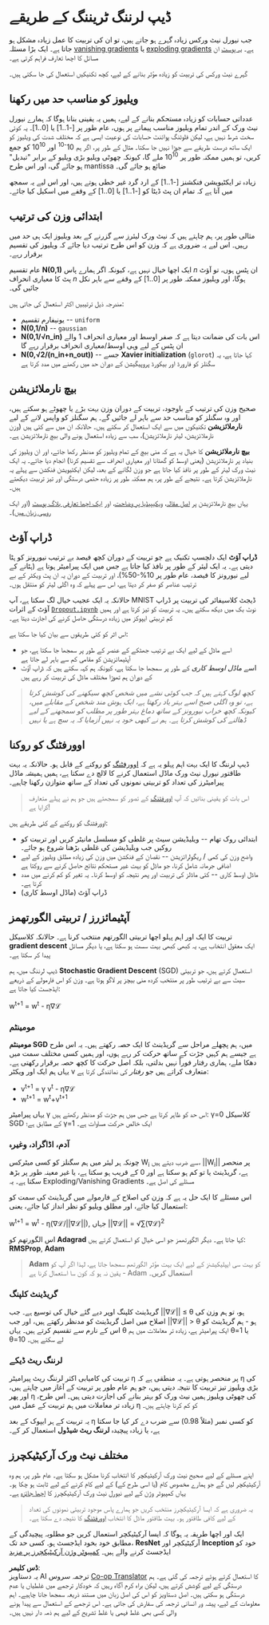 <!--
CO_OP_TRANSLATOR_METADATA:
{
  "original_hash": "ae074cd940fc2f4dc24fc07b66ccbd99",
  "translation_date": "2025-08-26T09:46:44+00:00",
  "source_file": "lessons/4-ComputerVision/08-TransferLearning/TrainingTricks.md",
  "language_code": "ur"
}
-->
# ڈیپ لرننگ ٹریننگ کے طریقے

جب نیورل نیٹ ورکس زیادہ گہرے ہو جاتے ہیں، تو ان کی تربیت کا عمل زیادہ مشکل ہو جاتا ہے۔ ایک بڑا مسئلہ [vanishing gradients](https://en.wikipedia.org/wiki/Vanishing_gradient_problem) یا [exploding gradients](https://deepai.org/machine-learning-glossary-and-terms/exploding-gradient-problem#:~:text=Exploding%20gradients%20are%20a%20problem,updates%20are%20small%20and%20controlled.) ہے۔ [یہ پوسٹ](https://towardsdatascience.com/the-vanishing-exploding-gradient-problem-in-deep-neural-networks-191358470c11) ان مسائل کا اچھا تعارف فراہم کرتی ہے۔

گہرے نیٹ ورکس کی تربیت کو زیادہ مؤثر بنانے کے لیے، کچھ تکنیکیں استعمال کی جا سکتی ہیں۔

## ویلیوز کو مناسب حد میں رکھنا

عدداتی حسابات کو زیادہ مستحکم بنانے کے لیے، ہمیں یہ یقینی بنانا ہوگا کہ ہمارے نیورل نیٹ ورک کے اندر تمام ویلیوز مناسب پیمانے پر ہوں، عام طور پر [-1..1] یا [0..1]۔ یہ کوئی سخت شرط نہیں ہے، لیکن فلوٹنگ پوائنٹ حسابات کی نوعیت ایسی ہے کہ مختلف شدت کی ویلیوز کو ایک ساتھ درست طریقے سے جوڑا نہیں جا سکتا۔ مثال کے طور پر، اگر ہم 10<sup>-10</sup> اور 10<sup>10</sup> کو جمع کریں، تو ہمیں ممکنہ طور پر 10<sup>10</sup> ملے گا، کیونکہ چھوٹی ویلیو بڑی ویلیو کے برابر "تبدیل" ہو جائے گی، اور اس طرح mantissa ضائع ہو جائے گی۔

زیادہ تر ایکٹیویشن فنکشنز [-1..1] کے ارد گرد غیر خطی ہوتے ہیں، اور اس لیے یہ سمجھ میں آتا ہے کہ تمام ان پٹ ڈیٹا کو [-1..1] یا [0..1] کے وقفے میں اسکیل کیا جائے۔

## ابتدائی وزن کی ترتیب

مثالی طور پر، ہم چاہتے ہیں کہ نیٹ ورک لیئرز سے گزرنے کے بعد ویلیوز ایک ہی حد میں رہیں۔ اس لیے یہ ضروری ہے کہ وزن کو اس طرح ترتیب دیا جائے کہ ویلیوز کی تقسیم برقرار رہے۔

عام تقسیم **N(0,1)** ایک اچھا خیال نہیں ہے، کیونکہ اگر ہمارے پاس *n* ان پٹس ہوں، تو آؤٹ پٹ کا معیاری انحراف *n* ہوگا، اور ویلیوز ممکنہ طور پر [0..1] کے وقفے سے باہر نکل جائیں گی۔

مندرجہ ذیل ترتیبیں اکثر استعمال کی جاتی ہیں:

- یونیفارم تقسیم -- `uniform`
- **N(0,1/n)** -- `gaussian`
- **N(0,1/√n_in)** اس بات کی ضمانت دیتا ہے کہ صفر اوسط اور معیاری انحراف 1 والے ان پٹس کے لیے وہی اوسط/معیاری انحراف برقرار رہے گا
- **N(0,√2/(n_in+n_out))** -- جسے **Xavier initialization** (`glorot`) کہا جاتا ہے، یہ سگنلز کو فارورڈ اور بیکورڈ پروپیگیشن کے دوران حد میں رکھنے میں مدد کرتا ہے

## بیچ نارملائزیشن

صحیح وزن کی ترتیب کے باوجود، تربیت کے دوران وزن بہت بڑے یا چھوٹے ہو سکتے ہیں، اور وہ سگنلز کو مناسب حد سے باہر لے جائیں گے۔ ہم سگنلز کو واپس لانے کے لیے **نارملائزیشن** تکنیکوں میں سے ایک استعمال کر سکتے ہیں۔ حالانکہ ان میں سے کئی ہیں (وزن نارملائزیشن، لیئر نارملائزیشن)، سب سے زیادہ استعمال ہونے والی بیچ نارملائزیشن ہے۔

**بیچ نارملائزیشن** کا خیال یہ ہے کہ منی بیچ کے تمام ویلیوز کو مدنظر رکھا جائے، اور ان ویلیوز کی بنیاد پر نارملائزیشن (یعنی اوسط کو گھٹانا اور معیاری انحراف سے تقسیم کرنا) انجام دیا جائے۔ یہ ایک نیٹ ورک لیئر کے طور پر نافذ کیا جاتا ہے جو وزن لگانے کے بعد، لیکن ایکٹیویشن فنکشن سے پہلے یہ نارملائزیشن کرتا ہے۔ نتیجے کے طور پر، ہم ممکنہ طور پر زیادہ حتمی درستگی اور تیز تربیت دیکھتے ہیں۔

یہاں بیچ نارملائزیشن پر [اصل مقالہ](https://arxiv.org/pdf/1502.03167.pdf)، [ویکیپیڈیا پر وضاحت](https://en.wikipedia.org/wiki/Batch_normalization)، اور [ایک اچھا تعارفی بلاگ پوسٹ](https://towardsdatascience.com/batch-normalization-in-3-levels-of-understanding-14c2da90a338) (اور ایک [روسی زبان میں](https://habrahabr.ru/post/309302/))۔

## ڈراپ آؤٹ

**ڈراپ آؤٹ** ایک دلچسپ تکنیک ہے جو تربیت کے دوران کچھ فیصد بے ترتیب نیورونز کو ہٹا دیتی ہے۔ یہ ایک لیئر کے طور پر نافذ کیا جاتا ہے جس میں ایک پیرامیٹر ہوتا ہے (ہٹانے کے لیے نیورونز کا فیصد، عام طور پر 10%-50%)، اور تربیت کے دوران یہ ان پٹ ویکٹر کے بے ترتیب عناصر کو صفر کر دیتا ہے، اس سے پہلے کہ وہ اگلی لیئر کو منتقل ہوں۔

حالانکہ یہ ایک عجیب خیال لگ سکتا ہے، آپ MNIST ڈیجٹ کلاسیفائر کی تربیت پر ڈراپ آؤٹ کے اثرات [`Dropout.ipynb`](../../../../../lessons/4-ComputerVision/08-TransferLearning/Dropout.ipynb) نوٹ بک میں دیکھ سکتے ہیں۔ یہ تربیت کو تیز کرتا ہے اور ہمیں کم تربیتی ایپوکز میں زیادہ درستگی حاصل کرنے کی اجازت دیتا ہے۔

اس اثر کو کئی طریقوں سے بیان کیا جا سکتا ہے:

- اسے ماڈل کے لیے ایک بے ترتیب جھٹکے کے عنصر کے طور پر سمجھا جا سکتا ہے، جو آپٹیمائزیشن کو مقامی کم سے باہر لے جاتا ہے
- اسے *ماڈل اوسط کاری* کے طور پر سمجھا جا سکتا ہے، کیونکہ ہم کہہ سکتے ہیں کہ ڈراپ آؤٹ کے دوران ہم تھوڑا مختلف ماڈل کی تربیت کر رہے ہیں

> *کچھ لوگ کہتے ہیں کہ جب کوئی نشے میں شخص کچھ سیکھنے کی کوشش کرتا ہے، تو وہ اگلی صبح اسے بہتر یاد رکھتا ہے، ایک ہوش مند شخص کے مقابلے میں، کیونکہ کچھ خراب نیورونز کے ساتھ دماغ بہتر طور پر مطلب کو سمجھنے کے لیے ڈھالنے کی کوشش کرتا ہے۔ ہم نے کبھی خود یہ نہیں آزمایا کہ یہ سچ ہے یا نہیں*

## اوورفٹنگ کو روکنا

ڈیپ لرننگ کا ایک بہت اہم پہلو یہ ہے کہ [اوورفٹنگ](../../3-NeuralNetworks/05-Frameworks/Overfitting.md) کو روکنے کے قابل ہو۔ حالانکہ یہ بہت طاقتور نیورل نیٹ ورک ماڈل استعمال کرنے کا لالچ دے سکتا ہے، ہمیں ہمیشہ ماڈل پیرامیٹرز کی تعداد کو تربیتی نمونوں کی تعداد کے ساتھ متوازن رکھنا چاہیے۔

> اس بات کو یقینی بنائیں کہ آپ [اوورفٹنگ](../../3-NeuralNetworks/05-Frameworks/Overfitting.md) کے تصور کو سمجھتے ہیں جو ہم نے پہلے متعارف کرایا ہے!

اوورفٹنگ کو روکنے کے کئی طریقے ہیں:

- ابتدائی روک تھام -- ویلیڈیشن سیٹ پر غلطی کو مسلسل مانیٹر کریں اور تربیت کو روکیں جب ویلیڈیشن کی غلطی بڑھنا شروع ہو جائے۔
- واضح وزن کی کمی / ریگولرائزیشن -- نقصان کے فنکشن میں وزن کی زیادہ مطلق ویلیوز کے لیے اضافی جرمانہ شامل کرنا، جو ماڈل کو بہت غیر مستحکم نتائج حاصل کرنے سے روکتا ہے
- ماڈل اوسط کاری -- کئی ماڈلز کی تربیت اور پھر نتیجہ کو اوسط کرنا۔ یہ تغیر کو کم کرنے میں مدد کرتا ہے۔
- ڈراپ آؤٹ (ماڈل اوسط کاری)

## آپٹیمائزرز / تربیتی الگورتھمز

تربیت کا ایک اور اہم پہلو اچھا تربیتی الگورتھم منتخب کرنا ہے۔ حالانکہ کلاسیکل **gradient descent** ایک معقول انتخاب ہے، یہ کبھی کبھی بہت سست ہو سکتا ہے، یا دیگر مسائل پیدا کر سکتا ہے۔

ڈیپ لرننگ میں، ہم **Stochastic Gradient Descent** (SGD) استعمال کرتے ہیں، جو تربیتی سیٹ سے بے ترتیب طور پر منتخب کردہ منی بیچز پر لاگو ہوتا ہے۔ وزن کو اس فارمولے کے ذریعے ایڈجسٹ کیا جاتا ہے:

w<sup>t+1</sup> = w<sup>t</sup> - η∇ℒ

### مومینٹم

**مومینٹم SGD** میں، ہم پچھلے مراحل سے گریڈینٹ کا ایک حصہ رکھتے ہیں۔ یہ اس طرح ہے جیسے ہم کہیں جڑت کے ساتھ حرکت کر رہے ہوں، اور ہمیں کسی مختلف سمت میں دھکا ملے، ہماری رفتار فوراً نہیں بدلتی، بلکہ اصل حرکت کا کچھ حصہ برقرار رکھتی ہے۔ یہاں ہم ایک اور ویکٹر v متعارف کراتے ہیں جو *رفتار* کی نمائندگی کرتا ہے:

- v<sup>t+1</sup> = γ v<sup>t</sup> - η∇ℒ
- w<sup>t+1</sup> = w<sup>t</sup>+v<sup>t+1</sup>

یہاں پیرامیٹر γ اس حد کو ظاہر کرتا ہے جس میں ہم جڑت کو مدنظر رکھتے ہیں: γ=0 کلاسیکل SGD کے مطابق ہے؛ γ=1 ایک خالص حرکت مساوات ہے۔

### آدم، اڈاگراد، وغیرہ

چونکہ ہر لیئر میں ہم سگنلز کو کسی میٹرکس W<sub>i</sub> سے ضرب دیتے ہیں، ||W<sub>i</sub>|| پر منحصر ہے، گریڈینٹ یا تو کم ہو سکتا ہے اور 0 کے قریب ہو سکتا ہے، یا غیر معینہ طور پر بڑھ سکتا ہے۔ یہ Exploding/Vanishing Gradients مسئلے کی اصل ہے۔

اس مسئلے کا ایک حل یہ ہے کہ وزن کی اصلاح کے فارمولے میں گریڈینٹ کی سمت کو استعمال کیا جائے، اور مطلق ویلیو کو نظر انداز کیا جائے، یعنی:

w<sup>t+1</sup> = w<sup>t</sup> - η(∇ℒ/||∇ℒ||), جہاں ||∇ℒ|| = √∑(∇ℒ)<sup>2</sup>

اس الگورتھم کو **Adagrad** کہا جاتا ہے۔ دیگر الگورتھمز جو اسی خیال کو استعمال کرتے ہیں: **RMSProp**, **Adam**

> **Adam** کو بہت سی ایپلیکیشنز کے لیے ایک بہت مؤثر الگورتھم سمجھا جاتا ہے، لہذا اگر آپ کو یقین نہ ہو کہ کون سا استعمال کرنا ہے - Adam استعمال کریں۔

### گریڈینٹ کلپنگ

گریڈینٹ کلپنگ اوپر دیے گئے خیال کی توسیع ہے۔ جب ||∇ℒ|| ≤ θ ہو، تو ہم وزن کی اصلاح میں اصل گریڈینٹ کو مدنظر رکھتے ہیں، اور جب ||∇ℒ|| > θ ہو - ہم گریڈینٹ کو اس کے نارم سے تقسیم کرتے ہیں۔ یہاں θ ایک پیرامیٹر ہے، زیادہ تر معاملات میں ہم θ=1 یا θ=10 لے سکتے ہیں۔

### لرننگ ریٹ ڈیکے

تربیت کی کامیابی اکثر لرننگ ریٹ پیرامیٹر η پر منحصر ہوتی ہے۔ یہ منطقی ہے کہ η کی بڑی ویلیوز تیز تربیت کا نتیجہ دیتی ہیں، جو ہم عام طور پر تربیت کے آغاز میں چاہتے ہیں، اور پھر η کی چھوٹی ویلیوز ہمیں نیٹ ورک کو بہتر بنانے کی اجازت دیتی ہیں۔ اس طرح، زیادہ تر معاملات میں ہم تربیت کے عمل میں η کو کم کرنا چاہتے ہیں۔

یہ تربیت کے ہر ایپوک کے بعد η کو کسی نمبر (مثلاً 0.98) سے ضرب دے کر کیا جا سکتا ہے، یا زیادہ پیچیدہ **لرننگ ریٹ شیڈول** استعمال کر کے۔

## مختلف نیٹ ورک آرکیٹیکچرز

اپنے مسئلے کے لیے صحیح نیٹ ورک آرکیٹیکچر کا انتخاب کرنا مشکل ہو سکتا ہے۔ عام طور پر، ہم وہ آرکیٹیکچر لیں گے جو ہمارے مخصوص کام (یا اسی طرح کے) کے لیے کام کرنے کے لیے ثابت ہو چکا ہو۔ یہاں کمپیوٹر وژن کے لیے نیورل نیٹ ورک آرکیٹیکچرز کا [اچھا جائزہ](https://www.topbots.com/a-brief-history-of-neural-network-architectures/) ہے۔

> یہ ضروری ہے کہ ایسا آرکیٹیکچرز منتخب کریں جو ہمارے پاس موجود تربیتی نمونوں کی تعداد کے لیے کافی طاقتور ہو۔ بہت طاقتور ماڈل کا انتخاب [اوورفٹنگ](../../3-NeuralNetworks/05-Frameworks/Overfitting.md) کا نتیجہ دے سکتا ہے۔

ایک اور اچھا طریقہ یہ ہوگا کہ ایسا آرکیٹیکچر استعمال کریں جو مطلوبہ پیچیدگی کے مطابق خود بخود ایڈجسٹ ہو۔ کسی حد تک، **ResNet** آرکیٹیکچر اور **Inception** خود کو ایڈجسٹ کرنے والے ہیں۔ [کمپیوٹر وژن آرکیٹیکچرز پر مزید](../07-ConvNets/CNN_Architectures.md)

**ڈس کلیمر**:  
یہ دستاویز AI ترجمہ سروس [Co-op Translator](https://github.com/Azure/co-op-translator) کا استعمال کرتے ہوئے ترجمہ کی گئی ہے۔ ہم درستگی کے لیے کوشش کرتے ہیں، لیکن براہ کرم آگاہ رہیں کہ خودکار ترجمے میں غلطیاں یا عدم درستگی ہو سکتی ہیں۔ اصل دستاویز کو اس کی اصل زبان میں مستند ذریعہ سمجھا جانا چاہیے۔ اہم معلومات کے لیے، پیشہ ور انسانی ترجمہ کی سفارش کی جاتی ہے۔ اس ترجمے کے استعمال سے پیدا ہونے والی کسی بھی غلط فہمی یا غلط تشریح کے لیے ہم ذمہ دار نہیں ہیں۔